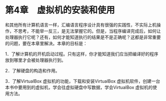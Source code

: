    

# 第4章　虚拟机的安装和使用

和其他所有计算机语言一样，汇编语言程序设计具有很强的实践性，不实际上机操作，不思考，不能举一反三，是无法掌握它的。但是，当程序编译完成后，如何让处理器执行它呢？还有，如何才能知道执行的结果是不是正确呢？这都是非常重要的问题，要在本章里解决。本章的目标是：

1．了解计算机的开机启动过程。只有这样，你才能知道我们应当把编译好的程序放到哪里才会被处理器执行到。

2．了解硬盘的构造和作用。

3．了解VirtualBox 虚拟机的功能，下载和安装VirtualBox 虚拟机软件，创建一台本书中要用到的虚拟机，学会往虚拟硬盘中写数据，学会VirtualBox 虚拟机的使用方法。